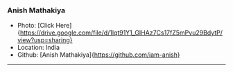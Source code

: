### Anish Mathakiya
- Photo: [Click Here]{https://drive.google.com/file/d/1lqt91Y1_GIHAz7Cs17fZ5mPvu29BdytP/view?usp=sharing}
- Location: India
- Github: [Anish Mathakiya]{https://github.com/iam-anish}
***
